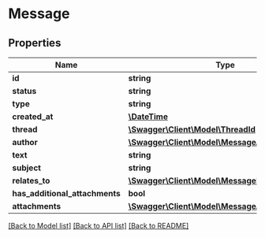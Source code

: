 # Message

## Properties
Name | Type | Description | Notes
------------ | ------------- | ------------- | -------------
**id** | **string** |  | 
**status** | **string** |  | 
**type** | **string** |  | 
**created_at** | [**\DateTime**](\DateTime.md) |  | 
**thread** | [**\Swagger\Client\Model\ThreadId**](ThreadId.md) |  | 
**author** | [**\Swagger\Client\Model\MessageAuthor**](MessageAuthor.md) |  | 
**text** | **string** |  | 
**subject** | **string** |  | [optional] 
**relates_to** | [**\Swagger\Client\Model\MessageRelatedObject**](MessageRelatedObject.md) |  | 
**has_additional_attachments** | **bool** |  | 
**attachments** | [**\Swagger\Client\Model\MessageAttachmentInfo[]**](MessageAttachmentInfo.md) |  | 

[[Back to Model list]](../../README.md#documentation-for-models) [[Back to API list]](../../README.md#documentation-for-api-endpoints) [[Back to README]](../../README.md)

